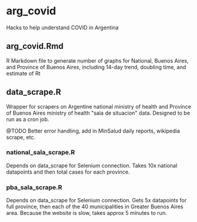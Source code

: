 # arg_covid
 Hacks to help understand COVID in Argentina

## arg_covid.Rmd
R Markdown file to generate number of graphs for National, Buenos Aires, and Province of Buenos Aires, including 14-day trend, doubling time, and estimate of Rt

## data_scrape.R
Wrapper for scrapers on Argentine national ministry of health and Province of Buenos Aires ministry of health "sala de situacion" data.  Designed to be run as a cron job.  

@TODO Better error handling, add in MinSalud daily reports, wikipedia scrape, etc.

### national_sala_scrape.R
Depends on data_scrape for Selenium connection.  Takes 10x national datapoints and then total cases for each province.

### pba_sala_scrape.R
Depends on data_scrape for Selenium connection.  Gets 5x datapoints for full province, then each of the 40 municipalities in Greater Buenos Aires area.  Because the website is slow, takes approx 5 minutes to run.

